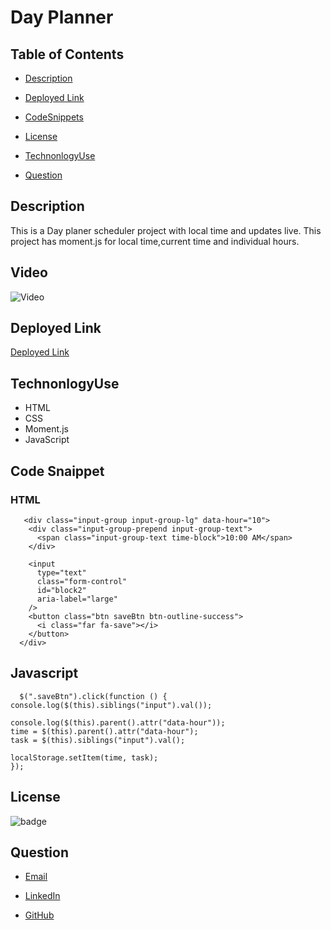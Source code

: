 # Day Planner

## Table of Contents

- [Description](#description)

- [Deployed Link](#deployed-link)

- [CodeSnippets](#CodeSnippets)

- [License](#license)

- [TechnonlogyUse](#Technonlogy-Use)

- [Question](#Question)

## Description

This is a Day planer scheduler project with local time and updates live.
This project has moment.js for local time,current time and individual hours.

## Video

![Video](./Assets/image/video.gif)

## Deployed Link

[Deployed Link](https://abuyem1.github.io/Daily-Planner/)

## TechnonlogyUse

- HTML
- CSS
- Moment.js
- JavaScript

## Code Snaippet

### HTML

       <div class="input-group input-group-lg" data-hour="10">
        <div class="input-group-prepend input-group-text">
          <span class="input-group-text time-block">10:00 AM</span>
        </div>

        <input
          type="text"
          class="form-control"
          id="block2"
          aria-label="large"
        />
        <button class="btn saveBtn btn-outline-success">
          <i class="far fa-save"></i>
        </button>
      </div>

## Javascript

      $(".saveBtn").click(function () {
    console.log($(this).siblings("input").val());

    console.log($(this).parent().attr("data-hour"));
    time = $(this).parent().attr("data-hour");
    task = $(this).siblings("input").val();

    localStorage.setItem(time, task);
    });

## License

![badge](https://shields.io/badge/license-MIT-green)

## Question

- [Email](mailto:Abuye20@yahoo.com)

- [LinkedIn](https://www.linkedin.com/in/abuye-mamuye-5a49921b0/)

- [GitHub](https://github.com/AbuyeM1)
